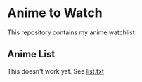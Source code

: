 # Anime to Watch
This repository contains my anime watchlist

## Anime List
This doesn't work yet. See [list.txt](https://github.com/Bhalet/Anime-to-watch/blob/main/list.txt)
<!-- BEGIN LIST CONTENT -->
<!-- END LIST CONTENT -->
